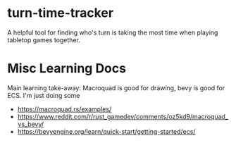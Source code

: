 # turn-time-tracker

A helpful tool for finding who's turn is taking the most time when playing tabletop games together.

# Misc Learning Docs

Main learning take-away: Macroquad is good for drawing, bevy is good for ECS. I'm just doing some 

* https://macroquad.rs/examples/
* https://www.reddit.com/r/rust_gamedev/comments/oz5kd9/macroquad_vs_bevy/
* https://bevyengine.org/learn/quick-start/getting-started/ecs/